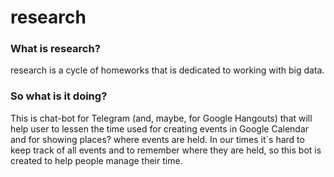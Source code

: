 # research
### What is research?
research is a cycle of homeworks that is dedicated to working with big data. 
### So what is it doing?
This is chat-bot for Telegram (and, maybe, for Google Hangouts) that will help user to lessen the time used for creating events 
in Google Calendar and for showing places? where events are held. In our times it`s hard to keep track of all events and to remember 
where they are held, so this bot is created to help people manage their time.
